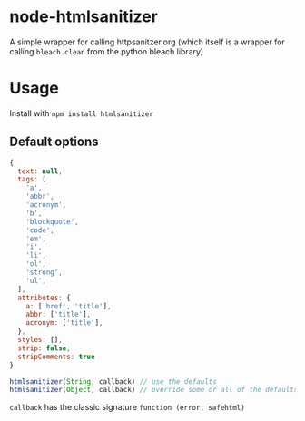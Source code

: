 # node-htmlsanitizer
A simple wrapper for calling httpsanitzer.org (which itself is a wrapper for calling `bleach.clean` from the python bleach library)


# Usage
Install with `npm install htmlsanitizer`

## Default options

```js
{
  text: null,
  tags: [
    'a',
    'abbr',
    'acronym',
    'b',
    'blockquote',
    'code',
    'em',
    'i',
    'li',
    'ol',
    'strong',
    'ul',
  ],
  attributes: {
    a: ['href', 'title'],
    abbr: ['title'],
    acronym: ['title'],
  },
  styles: [],
  strip: false,
  stripComments: true  
}
```

```js
htmlsanitizer(String, callback) // use the defaults
htmlsanitizer(Object, callback) // override some or all of the defaults
```

`callback` has the classic signature `function (error, safehtml)`
